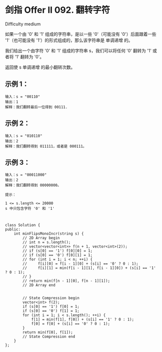 # 剑指 Offer II 092. 翻转字符
Difficulty medium

如果一个由 '0' 和 '1' 组成的字符串，是以一些 '0'（可能没有 '0'）后面跟着一些 '1'（也可能没有 '1'）的形式组成的，那么该字符串是 单调递增 的。

我们给出一个由字符 '0' 和 '1' 组成的字符串 s，我们可以将任何 '0' 翻转为 '1' 或者将 '1' 翻转为 '0'。

返回使 s 单调递增 的最小翻转次数。


## 示例 1：
```
输入：s = "00110"
输出：1
解释：我们翻转最后一位得到 00111.
```


## 示例 2：
```
输入：s = "010110"
输出：2
解释：我们翻转得到 011111，或者是 000111。
```


## 示例 3：
```
输入：s = "00011000"
输出：2
解释：我们翻转得到 00000000。
```


```
提示：

1 <= s.length <= 20000
s 中只包含字符 '0' 和 '1'
```


#
```
class Solution {
public:
    int minFlipsMonoIncr(string s) {
        // 2D Array begin
        // int n = s.length();
        // vector<vector<int>> f(n + 1, vector<int>(2));
        // if (s[0] == '1') f[0][0] = 1;
        // if (s[0] == '0') f[0][1] = 1;
        // for (int i = 1; i < n; ++i) {
        //     f[i][0] = f[i - 1][0] + (s[i] == '0' ? 0 : 1);
        //     f[i][1] = min(f[i - 1][1], f[i - 1][0]) + (s[i] == '1' ? 0 : 1);
        // }
        // return min(f[n - 1][0], f[n - 1][1]);
        // 2D Array end


        // State Compression begin
        vector<int> f(2);
        if (s[0] == '1') f[0] = 1;
        if (s[0] == '0') f[1] = 1;
        for (int i = 1; i < s.length(); ++i) {
            f[1] = min(f[1], f[0]) + (s[i] == '1' ? 0 : 1);
            f[0] = f[0] + (s[i] == '0' ? 0 : 1);
        }
        return min(f[0], f[1]);
        // State Compression end
    }
};
```